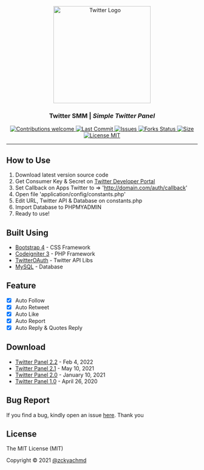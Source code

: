 <p align="center">
  <a href="https://github.com/zckyachmd/twitter-panel">
    <img src="https://raw.githubusercontent.com/zckyachmd/twitter-autoreply/main/assets/img/twitter-logo.png" width="256px" height="256px" alt="Twitter Logo">
  </a>
</p>

<h3 align="center">Twitter SMM | <i>Simple Twitter Panel</i></h3>

<p align="center">
  <!-- Contributions -->
  <a href="https://github.com/zckyachmd/twitter-panel">
    <img src="https://img.shields.io/badge/contributions-welcome-orange.svg"
      alt="Contributions welcome" />
  </a>
 <!-- Last Commit -->
  <a href="https://github.com/zckyachmd/twitter-panel">
    <img src="https://img.shields.io/github/last-commit/zckyachmd/twitter-panel"
      alt="Last Commit" />
  </a>
 <!-- issues -->
  <a href="https://github.com/zckyachmd/twitter-panel/issues">
    <img src="https://img.shields.io/github/issues/zckyachmd/twitter-panel.svg"
      alt="Issues" />
  </a>
  <!-- Forks Status -->
  <a href="https://github.com/zckyachmd/twitter-panel/network/members">
    <img src="https://img.shields.io/github/forks/zckyachmd/twitter-panel.svg"
      alt="Forks Status" />
  </a>
 <!-- Size -->
  <a href="https://github.com/zckyachmd/twitter-panel">
    <img src="https://img.shields.io/github/repo-size/zckyachmd/twitter-panel"
      alt="Size" />
  </a>
 <!-- License -->
  <a href="https://github.com/zckyachmd/twitter-panel/blob/master/LICENSE">
    <img src="https://img.shields.io/github/license/zckyachmd/twitter-panel.svg"
      alt="License MIT" />
  </a>
</p>

---

## How to Use

1. Download latest version source code
2. Get Consumer Key & Secret on [Twitter Developer Portal](https://developer.twitter.com/)
3. Set Callback on Apps Twitter to => 'http://domain.com/auth/callback'
4. Open file 'application/config/constants.php'
5. Edit URL, Twitter API & Database on constants.php
6. Import Database to PHPMYADMIN
7. Ready to use!

## Built Using

- [Bootstrap 4](https://getbootstrap.com/docs/4.0/getting-started/introduction/) - CSS Framework
- [Codeigniter 3](https://codeigniter.com/userguide3/) - PHP Framework
- [TwitterOAuth](https://twitteroauth.com/) - Twitter API Libs
- [MySQL](https://www.mysql.com/) - Database

## Feature <a name = "feature"></a>

- [x] Auto Follow
- [x] Auto Retweet
- [x] Auto Like
- [x] Auto Report
- [x] Auto Reply & Quotes Reply

## Download

- [Twitter Panel 2.2](https://github.com/zckyachmd/twitter-panel/releases/download/2.2/twitter-panel.zip) - Feb 4, 2022
- [Twitter Panel 2.1](https://github.com/zckyachmd/twitter-panel/releases/download/2.1/twitter-panel.zip) - May 10, 2021
- [Twitter Panel 2.0](https://github.com/zckyachmd/twitter-panel/releases/download/2.0/twitter-panel.zip) - January 10, 2021
- [Twitter Panel 1.0](https://github.com/zckyachmd/twitter-panel/releases/download/1.0/twitter-panel.zip) - April 26, 2020

## Bug Report <a name = "bugs"></a>

If you find a bug, kindly open an issue [here](https://github.com/zckyachmd/twitter-panel/issues/new/choose). Thank you

## License <a name = "license"></a>

The MIT License (MIT)

Copyright © 2021 [@zckyachmd](https://github.com/zckyachmd)
